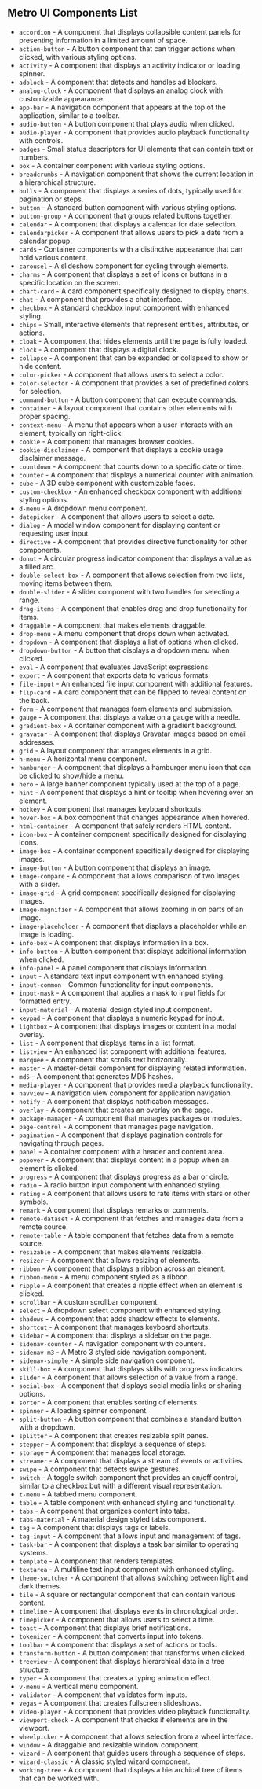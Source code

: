 ## Metro UI Components List

+ `accordion` - A component that displays collapsible content panels for presenting information in a limited amount of space.
+ `action-button` - A button component that can trigger actions when clicked, with various styling options.
+ `activity` - A component that displays an activity indicator or loading spinner.
+ `adblock` - A component that detects and handles ad blockers.
+ `analog-clock` - A component that displays an analog clock with customizable appearance.
+ `app-bar` - A navigation component that appears at the top of the application, similar to a toolbar.
+ `audio-button` - A button component that plays audio when clicked.
+ `audio-player` - A component that provides audio playback functionality with controls.
+ `badges` - Small status descriptors for UI elements that can contain text or numbers.
+ `box` - A container component with various styling options.
+ `breadcrumbs` - A navigation component that shows the current location in a hierarchical structure.
+ `bulls` - A component that displays a series of dots, typically used for pagination or steps.
+ `button` - A standard button component with various styling options.
+ `button-group` - A component that groups related buttons together.
+ `calendar` - A component that displays a calendar for date selection.
+ `calendarpicker` - A component that allows users to pick a date from a calendar popup.
+ `cards` - Container components with a distinctive appearance that can hold various content.
+ `carousel` - A slideshow component for cycling through elements.
+ `charms` - A component that displays a set of icons or buttons in a specific location on the screen.
+ `chart-card` - A card component specifically designed to display charts.
+ `chat` - A component that provides a chat interface.
+ `checkbox` - A standard checkbox input component with enhanced styling.
+ `chips` - Small, interactive elements that represent entities, attributes, or actions.
+ `cloak` - A component that hides elements until the page is fully loaded.
+ `clock` - A component that displays a digital clock.
+ `collapse` - A component that can be expanded or collapsed to show or hide content.
+ `color-picker` - A component that allows users to select a color.
+ `color-selector` - A component that provides a set of predefined colors for selection.
+ `command-button` - A button component that can execute commands.
+ `container` - A layout component that contains other elements with proper spacing.
+ `context-menu` - A menu that appears when a user interacts with an element, typically on right-click.
+ `cookie` - A component that manages browser cookies.
+ `cookie-disclaimer` - A component that displays a cookie usage disclaimer message.
+ `countdown` - A component that counts down to a specific date or time.
+ `counter` - A component that displays a numerical counter with animation.
+ `cube` - A 3D cube component with customizable faces.
+ `custom-checkbox` - An enhanced checkbox component with additional styling options.
+ `d-menu` - A dropdown menu component.
+ `datepicker` - A component that allows users to select a date.
+ `dialog` - A modal window component for displaying content or requesting user input.
+ `directive` - A component that provides directive functionality for other components.
+ `donut` - A circular progress indicator component that displays a value as a filled arc.
+ `double-select-box` - A component that allows selection from two lists, moving items between them.
+ `double-slider` - A slider component with two handles for selecting a range.
+ `drag-items` - A component that enables drag and drop functionality for items.
+ `draggable` - A component that makes elements draggable.
+ `drop-menu` - A menu component that drops down when activated.
+ `dropdown` - A component that displays a list of options when clicked.
+ `dropdown-button` - A button that displays a dropdown menu when clicked.
+ `eval` - A component that evaluates JavaScript expressions.
+ `export` - A component that exports data to various formats.
+ `file-input` - An enhanced file input component with additional features.
+ `flip-card` - A card component that can be flipped to reveal content on the back.
+ `form` - A component that manages form elements and submission.
+ `gauge` - A component that displays a value on a gauge with a needle.
+ `gradient-box` - A container component with a gradient background.
+ `gravatar` - A component that displays Gravatar images based on email addresses.
+ `grid` - A layout component that arranges elements in a grid.
+ `h-menu` - A horizontal menu component.
+ `hamburger` - A component that displays a hamburger menu icon that can be clicked to show/hide a menu.
+ `hero` - A large banner component typically used at the top of a page.
+ `hint` - A component that displays a hint or tooltip when hovering over an element.
+ `hotkey` - A component that manages keyboard shortcuts.
+ `hover-box` - A box component that changes appearance when hovered.
+ `html-container` - A component that safely renders HTML content.
+ `icon-box` - A container component specifically designed for displaying icons.
+ `image-box` - A container component specifically designed for displaying images.
+ `image-button` - A button component that displays an image.
+ `image-compare` - A component that allows comparison of two images with a slider.
+ `image-grid` - A grid component specifically designed for displaying images.
+ `image-magnifier` - A component that allows zooming in on parts of an image.
+ `image-placeholder` - A component that displays a placeholder while an image is loading.
+ `info-box` - A component that displays information in a box.
+ `info-button` - A button component that displays additional information when clicked.
+ `info-panel` - A panel component that displays information.
+ `input` - A standard text input component with enhanced styling.
+ `input-common` - Common functionality for input components.
+ `input-mask` - A component that applies a mask to input fields for formatted entry.
+ `input-material` - A material design styled input component.
+ `keypad` - A component that displays a numeric keypad for input.
+ `lightbox` - A component that displays images or content in a modal overlay.
+ `list` - A component that displays items in a list format.
+ `listview` - An enhanced list component with additional features.
+ `marquee` - A component that scrolls text horizontally.
+ `master` - A master-detail component for displaying related information.
+ `md5` - A component that generates MD5 hashes.
+ `media-player` - A component that provides media playback functionality.
+ `navview` - A navigation view component for application navigation.
+ `notify` - A component that displays notification messages.
+ `overlay` - A component that creates an overlay on the page.
+ `package-manager` - A component that manages packages or modules.
+ `page-control` - A component that manages page navigation.
+ `pagination` - A component that displays pagination controls for navigating through pages.
+ `panel` - A container component with a header and content area.
+ `popover` - A component that displays content in a popup when an element is clicked.
+ `progress` - A component that displays progress as a bar or circle.
+ `radio` - A radio button input component with enhanced styling.
+ `rating` - A component that allows users to rate items with stars or other symbols.
+ `remark` - A component that displays remarks or comments.
+ `remote-dataset` - A component that fetches and manages data from a remote source.
+ `remote-table` - A table component that fetches data from a remote source.
+ `resizable` - A component that makes elements resizable.
+ `resizer` - A component that allows resizing of elements.
+ `ribbon` - A component that displays a ribbon across an element.
+ `ribbon-menu` - A menu component styled as a ribbon.
+ `ripple` - A component that creates a ripple effect when an element is clicked.
+ `scrollbar` - A custom scrollbar component.
+ `select` - A dropdown select component with enhanced styling.
+ `shadows` - A component that adds shadow effects to elements.
+ `shortcut` - A component that manages keyboard shortcuts.
+ `sidebar` - A component that displays a sidebar on the page.
+ `sidenav-counter` - A navigation component with counters.
+ `sidenav-m3` - A Metro 3 styled side navigation component.
+ `sidenav-simple` - A simple side navigation component.
+ `skill-box` - A component that displays skills with progress indicators.
+ `slider` - A component that allows selection of a value from a range.
+ `social-box` - A component that displays social media links or sharing options.
+ `sorter` - A component that enables sorting of elements.
+ `spinner` - A loading spinner component.
+ `split-button` - A button component that combines a standard button with a dropdown.
+ `splitter` - A component that creates resizable split panes.
+ `stepper` - A component that displays a sequence of steps.
+ `storage` - A component that manages local storage.
+ `streamer` - A component that displays a stream of events or activities.
+ `swipe` - A component that detects swipe gestures.
+ `switch` - A toggle switch component that provides an on/off control, similar to a checkbox but with a different visual representation.
+ `t-menu` - A tabbed menu component.
+ `table` - A table component with enhanced styling and functionality.
+ `tabs` - A component that organizes content into tabs.
+ `tabs-material` - A material design styled tabs component.
+ `tag` - A component that displays tags or labels.
+ `tag-input` - A component that allows input and management of tags.
+ `task-bar` - A component that displays a task bar similar to operating systems.
+ `template` - A component that renders templates.
+ `textarea` - A multiline text input component with enhanced styling.
+ `theme-switcher` - A component that allows switching between light and dark themes.
+ `tile` - A square or rectangular component that can contain various content.
+ `timeline` - A component that displays events in chronological order.
+ `timepicker` - A component that allows users to select a time.
+ `toast` - A component that displays brief notifications.
+ `tokenizer` - A component that converts input into tokens.
+ `toolbar` - A component that displays a set of actions or tools.
+ `transform-button` - A button component that transforms when clicked.
+ `treeview` - A component that displays hierarchical data in a tree structure.
+ `typer` - A component that creates a typing animation effect.
+ `v-menu` - A vertical menu component.
+ `validator` - A component that validates form inputs.
+ `vegas` - A component that creates fullscreen slideshows.
+ `video-player` - A component that provides video playback functionality.
+ `viewport-check` - A component that checks if elements are in the viewport.
+ `wheelpicker` - A component that allows selection from a wheel interface.
+ `window` - A draggable and resizable window component.
+ `wizard` - A component that guides users through a sequence of steps.
+ `wizard-classic` - A classic styled wizard component.
+ `working-tree` - A component that displays a hierarchical tree of items that can be worked with.
